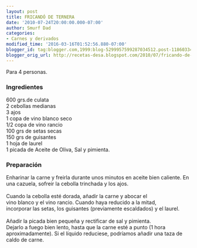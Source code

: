```yaml
---
layout: post
title: FRICANDÓ DE TERNERA
date: '2010-07-24T20:00:00.000-07:00'
author: Smurf Dad
categories:
- Carnes y derivados
modified_time: '2016-03-16T01:52:56.880-07:00'
blogger_id: tag:blogger.com,1999:blog-5299957599287034512.post-1186033457219858863
blogger_orig_url: http://recetas-desa.blogspot.com/2010/07/fricando-de-ternera.html
---
```


Para 4 personas.<br><h3>Ingredientes</h3><p>600 grs.de culata<br/>2 cebollas medianas<br/>3 ajos<br/>1 copa de vino blanco seco<br/>1/2 copa de vino rancio<br/>100 grs de setas secas<br/>150 grs de guisantes<br/>1 hoja de laurel<br/>1 picada de Aceite de Oliva, Sal y pimienta.<br/></p><h3>Preparaci&oacute;n</h3><p>Enharinar la carne y freirla durante unos minutos en aceite bien caliente. En una cazuela, sofreir la cebolla trinchada y los ajos.<br/><br/>Cuando la cebolla est&eacute; dorada, a&ntilde;adir la carne y abocar el<br/>vino blanco y el vino rancio. Cuando haya reducido a la mitad,<br/>incorporar las setas, los guisantes (previamente escaldados) y el laurel.<br/><br/>A&ntilde;adir la picada bien peque&ntilde;a y rectificar de sal y pimienta.<br/>Dejarlo a fuego bien lento, hasta que la carne est&eacute; a punto (1 hora aproximadamente). Si el l&iacute;quido reduciese, podr&iacute;amos a&ntilde;adir una taza de caldo de carne.</p>